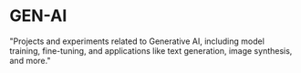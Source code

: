 # GEN-AI
"Projects and experiments related to Generative AI, including model training, fine-tuning, and applications like text generation, image synthesis, and more."
